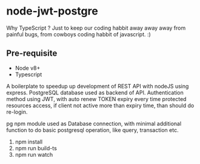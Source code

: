 # node-jwt-postgre

Why TypeScript ?
Just to keep our coding habbit away away away from painful bugs, from cowboys coding habbit of javascript. :)

## Pre-requisite
- Node v8+
- Typescript

A boilerplate to speedup up development of REST API with nodeJS using express. PostgreSQL database used as backend of API.
Authentication method using JWT, with auto renew TOKEN expiry every time protected resources access, if client not active more than expiry time, than should do re-login.

pg npm module used as Database connection, with minimal additional function to do basic postgresql operation, like query, transaction etc. 

1. npm install
2. npm run build-ts
3. npm run watch
